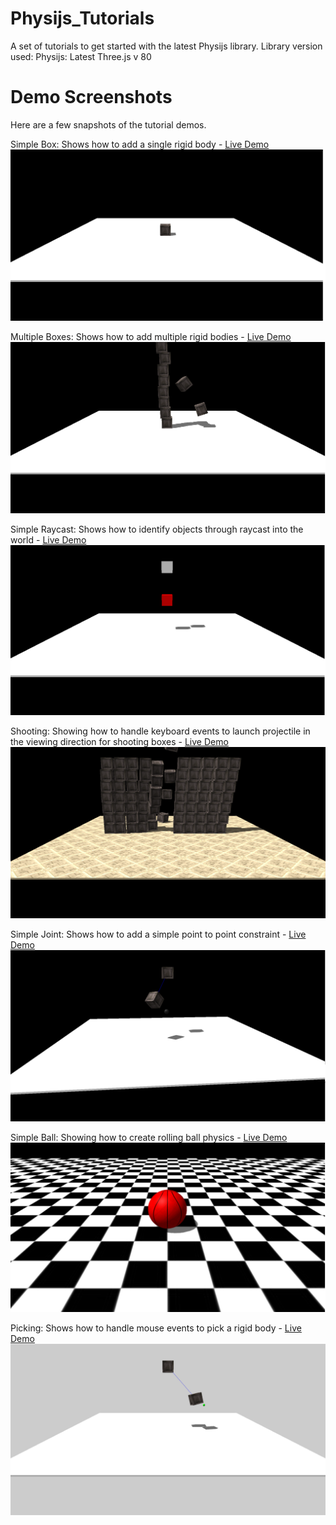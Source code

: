 # Physijs_Tutorials
A set of tutorials to get started with the latest Physijs library.
Library version used:
Physijs: Latest
Three.js v 80

Demo Screenshots
================
Here are a few snapshots of the tutorial demos.

Simple Box: Shows how to add a single rigid body - [Live Demo](https://rawgit.com/mmmovania/Physijs_Tutorials/master/SimpleBox.html)
![alt text](images/SimpleBox.png "Simple Box")


Multiple Boxes: Shows how to add multiple rigid bodies - [Live Demo](https://rawgit.com/mmmovania/Physijs_Tutorials/master/MultipleBoxes.html)
![alt text](images/MultipleBoxes.png "Multiple Boxes")


Simple Raycast: Shows how to identify objects through raycast into the world - [Live Demo](https://rawgit.com/mmmovania/Physijs_Tutorials/master/SimpleRaycast.html)
![alt text](images/SimpleRaycast.png "Simple Raycast")


Shooting: Showing how to handle keyboard events to launch projectile in the viewing direction for shooting boxes - [Live Demo](https://rawgit.com/mmmovania/Physijs_Tutorials/master/Shooting.html)
![alt text](images/Shooting.png "Shooting")


Simple Joint: Shows how to add a simple point to point constraint - [Live Demo](https://rawgit.com/mmmovania/Physijs_Tutorials/master/SimpleJoint.html)
![alt text](images/SimpleJoint.png "Simple Joint")


Simple Ball: Showing how to create rolling ball physics - [Live Demo](https://rawgit.com/mmmovania/Physijs_Tutorials/master/SimpleBall.html)
![alt text](images/SimpleBall.png "Simple Ball")


Picking: Shows how to handle mouse events to pick a rigid body - [Live Demo](https://rawgit.com/mmmovania/Physijs_Tutorials/master/Picking.html)
![alt text](images/Picking.png "Picking")
